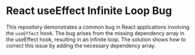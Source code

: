 # React useEffect Infinite Loop Bug

This repository demonstrates a common bug in React applications involving the `useEffect` hook.  The bug arises from the missing dependency array in the useEffect hook, resulting in an infinite loop.  The solution shows how to correct this issue by adding the necessary dependency array.